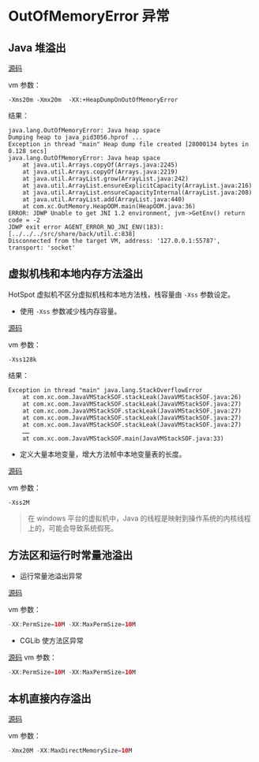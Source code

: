 # OutOfMemoryError 异常

## Java 堆溢出

[源码](../jvm/src/main/java/com/xc/oom/HeapOOM.java)

vm 参数：

```
-Xms20m -Xmx20m  -XX:+HeapDumpOnOutOfMemoryError
```

结果：
```
java.lang.OutOfMemoryError: Java heap space
Dumping heap to java_pid3056.hprof ...
Exception in thread "main" Heap dump file created [28000134 bytes in 0.128 secs]
java.lang.OutOfMemoryError: Java heap space
	at java.util.Arrays.copyOf(Arrays.java:2245)
	at java.util.Arrays.copyOf(Arrays.java:2219)
	at java.util.ArrayList.grow(ArrayList.java:242)
	at java.util.ArrayList.ensureExplicitCapacity(ArrayList.java:216)
	at java.util.ArrayList.ensureCapacityInternal(ArrayList.java:208)
	at java.util.ArrayList.add(ArrayList.java:440)
	at com.xc.OutMemory.HeapOOM.main(HeapOOM.java:36)
ERROR: JDWP Unable to get JNI 1.2 environment, jvm->GetEnv() return code = -2
JDWP exit error AGENT_ERROR_NO_JNI_ENV(183):  [../../../src/share/back/util.c:838]
Disconnected from the target VM, address: '127.0.0.1:55787', transport: 'socket'
```

## 虚拟机栈和本地内存方法溢出

HotSpot 虚拟机不区分虚拟机栈和本地方法栈，栈容量由 `-Xss` 参数设定。


+ 使用 `-Xss` 参数减少栈内存容量。

[源码](../jvm/src/main/java/com/xc/oom/JavaVMStackSOF.java)

vm 参数：
```
-Xss128k
```

结果：
```
Exception in thread "main" java.lang.StackOverflowError
	at com.xc.oom.JavaVMStackSOF.stackLeak(JavaVMStackSOF.java:26)
	at com.xc.oom.JavaVMStackSOF.stackLeak(JavaVMStackSOF.java:27)
	at com.xc.oom.JavaVMStackSOF.stackLeak(JavaVMStackSOF.java:27)
	at com.xc.oom.JavaVMStackSOF.stackLeak(JavaVMStackSOF.java:27)
	at com.xc.oom.JavaVMStackSOF.stackLeak(JavaVMStackSOF.java:27)
	……
	at com.xc.oom.JavaVMStackSOF.main(JavaVMStackSOF.java:33)
```

+ 定义大量本地变量，增大方法帧中本地变量表的长度。

[源码](../jvm/src/main/java/com/xc/oom/JavaVMStackSOF.java)

vm 参数：
```
-Xss2M
```

> 在 windows 平台的虚拟机中，Java 的线程是映射到操作系统的内核线程上的，可能会导致系统假死。

## 方法区和运行时常量池溢出

+ 运行常量池溢出异常

[源码](../jvm/src/main/java/com/xc/oom/RuntimeConstantPoolOOM.java)

vm 参数：
```java
-XX:PermSize=10M -XX:MaxPermSize=10M
```

+ CGLib 使方法区异常

[源码](../jvm/src/main/java/com/xc/oom/JavaMethodAreaOOM.java)
vm 参数：
```java
-XX:PermSize=10M -XX:MaxPermSize=10M
```

## 本机直接内存溢出

[源码](../jvm/src/main/java/com/xc/oom/DirectMemoryOOM.java)

vm 参数：
```java
-Xmx20M -XX:MaxDirectMemorySize=10M
```


